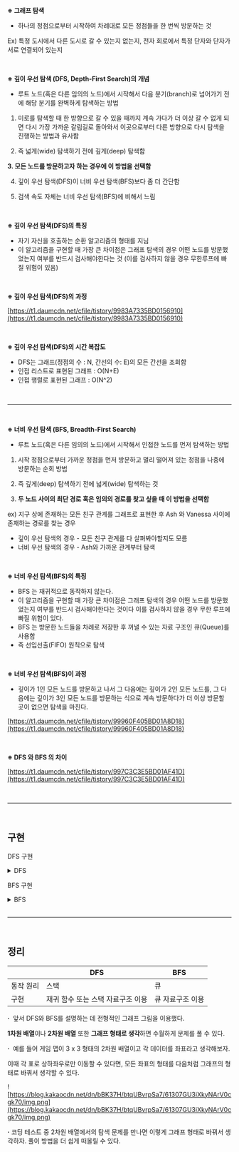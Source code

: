 **※ 그래프 탐색**

- 하나의 정점으로부터 시작하여 차례대로 모든 정점들을 한 번씩 방문하는 것

Ex) 특정 도시에서 다른 도시로 갈 수 있는지 없는지, 전자 회로에서 특정 단자와 단자가 서로 연결되어 있는지

<br>

**※ 깊이 우선 탐색 (DFS, Depth-First Search)의 개념**

- 루트 노드(혹은 다른 임의의 노드)에서 시작해서 다음 분기(branch)로 넘어가기 전에 해당 분기를 완벽하게 탐색하는 방법

1. 미로를 탐색할 때 한 방향으로 갈 수 있을 때까지 계속 가다가 더 이상 갈 수 없게 되면 다시 가장 가까운 갈림길로 돌아와서 이곳으로부터 다른 방향으로 다시 탐색을 진행하는 방법과 유사함

2. 즉 넓게(wide) 탐색하기 전에 깊게(deep) 탐색함

**3. 모든 노드를 방문하고자 하는 경우에 이 방법을 선택함**

4. 깊이 우선 탐색(DFS)이 너비 우선 탐색(BFS)보다 좀 더 간단함

5. 검색 속도 자체는 너비 우선 탐색(BFS)에 비해서 느림

<br>

**※ 깊이 우선 탐색(DFS)의 특징**

- 자기 자신을 호출하는 순환 알고리즘의 형태를 지님
- 이 알고리즘을 구현할 때 가장 큰 차이점은 그래프 탐색의 경우 어떤 노드를 방문했었는지 여부를 반드시 검사해야한다는 것 (이를 검사하지 않을 경우 무한루프에 빠질 위험이 있음)

<br>

**※ 깊이 우선 탐색(DFS)의 과정**

[https://t1.daumcdn.net/cfile/tistory/9983A7335BD0156910](https://t1.daumcdn.net/cfile/tistory/9983A7335BD0156910)

<br>

**※ 깊이 우선 탐색(DFS)의 시간 복잡도**

- DFS는 그래프(정점의 수 : N, 간선의 수: E)의 모든 간선을 조회함
- 인접 리스트로 표현된 그래프 : O(N+E)
- 인접 행렬로 표현된 그래프 : O(N^2)

<br>

* * *
<br>

**※ 너비 우선 탐색 (BFS, Breadth-First Search)**

- 루트 노드(혹은 다른 임의의 노드)에서 시작해서 인접한 노드를 먼저 탐색하는 방법

1. 시작 정점으로부터 가까운 정점을 먼저 방문하고 멀리 떨어져 있는 정점을 나중에 방문하는 순회 방법

2. 즉 깊게(deep) 탐색하기 전에 넓게(wide) 탐색하는 것

3. **두 노드 사이의 최단 경로 혹은 임의의 경로를 찾고 싶을 때 이 방법을 선택함**

ex) 지구 상에 존재하는 모든 친구 관계를 그래프로 표현한 후 Ash 와 Vanessa 사이에 존재하는 경로를 찾는 경우

- 깊이 우선 탐색의 경우 - 모든 친구 관계를 다 살펴봐야할지도 모름
- 너비 우선 탐색의 경우 - Ash와 가까운 관계부터 탐색

<br>

**※ 너비 우선 탐색(BFS)의 특징**

- BFS 는 재귀적으로 동작하지 않는다.
- 이 알고리즘을 구현할 때 가장 큰 차이점은 그래프 탐색의 경우 어떤 노드를 방문했었는지 여부를 반드시 검사해야한다는 것이다 이를 검사하지 않을 경우 무한 루프에 빠질 위험이 있다.
- BFS 는 방문한 노드들을 차례로 저장한 후 꺼낼 수 있는 자료 구조인 큐(Queue)를 사용함
- 즉 선입선출(FIFO) 원칙으로 탐색

<br>

**※ 너비 우선 탐색(BFS)이 과정**

- 깊이가 1인 모든 노드를 방문하고 나서 그 다음에는 깊이가 2인 모든 노드를, 그 다음에는 깊이가 3인 모든 노드를 방문하는 식으로 계속 방문하다가 더 이상 방문할 곳이 없으면 탐색을 마친다.

[https://t1.daumcdn.net/cfile/tistory/99960F405BD01A8D18](https://t1.daumcdn.net/cfile/tistory/99960F405BD01A8D18)

<br>

**※ DFS 와 BFS 의 차이**

[https://t1.daumcdn.net/cfile/tistory/997C3C3E5BD01AF41D](https://t1.daumcdn.net/cfile/tistory/997C3C3E5BD01AF41D)

<br>

* * *
<br>

## 구현

DFS 구현
<details> 
    <summary>DFS</summary>
    ## DFS

· DFS(**Depth-First Search**)는 **깊이 우선 탐색**이라고 부르며, 그래프에서 깊은 부분을 우선적으로 탐색하는 알고리즘

### 알고리즘 동작 방식

· **스택 자료구조**를 이용한다.

1. 탐색 시작 노드를 스택에 삽입하고, 방문 처리한다.

2. 스택의 최상단 노드에 방문하지 않은 인접 노드가 있으면 그 인접 노드를 스택에 넣고 방문 처리하고,

방문하지 않은 인접 노드가 없으면 스택에서 최상단 노드를 꺼낸다.

3. 위의 1번과 2번 과정을 더 이상 수행할 수 없을 때까지 반복한다.

- ‘**방문 처리':** 스택에 한 번 삽입되어 처리된 노드가 다시 삽입되지 않게 체크하는 것을 의미한다. 이를 통해 각 노드를 한 번씩만 처리할 수 있다.

▶ 예시 - 그래프의 노드 1을 시작 노드로 설정하여 DFS를 이용해 탐색

![https://blog.kakaocdn.net/dn/pULIc/btqUtpM4pXE/UgjZXl2srkmwDklAwISWV1/img.png](https://blog.kakaocdn.net/dn/pULIc/btqUtpM4pXE/UgjZXl2srkmwDklAwISWV1/img.png)

인접한 노드 중에서 방문하지 않은 노드가 여러 개 있으면 번호가 낮은 순서부터 처리한다.

방문 처리된 노드는 회색으로, 현재 처리하는 스택의 최상단 노드는 하늘색으로 표현한다.

**step1.**  시작 노드 ‘1’을 스택에 삽입하고 방문 처리

![https://blog.kakaocdn.net/dn/cw7uiF/btqUBvyaPjV/DPUBNI6l00rD5oQpRHpif1/img.png](https://blog.kakaocdn.net/dn/cw7uiF/btqUBvyaPjV/DPUBNI6l00rD5oQpRHpif1/img.png)

**step2.**  스택의 최상단 노드 ‘1’에 방문하지 않은 인접 노드 ‘2’, ‘3’, ‘8’ 중에서 가장 작은 노드 ‘2’를 스택에 넣고 방문 처리

![https://blog.kakaocdn.net/dn/bojcxK/btqUwyWu37u/PYaKHm2sypxE3dABjTqmwk/img.png](https://blog.kakaocdn.net/dn/bojcxK/btqUwyWu37u/PYaKHm2sypxE3dABjTqmwk/img.png)

**step3.**  스택의 최상단 노드 ‘2’에 방문하지 않은 인접 노드 ‘7’을 스택에 넣고 방문 처리

![https://blog.kakaocdn.net/dn/dPzdSW/btqUBwcMlMp/EehLKRqinj2ptuzuanlVS1/img.png](https://blog.kakaocdn.net/dn/dPzdSW/btqUBwcMlMp/EehLKRqinj2ptuzuanlVS1/img.png)

**step4.**  스택의 최상단 노드 ‘7’에 방문하지 않은 인접 노드 ‘6’과 ‘8’ 중에서 가장 작은 노드인 ‘6’을 스택에 넣고 방문 처리

![https://blog.kakaocdn.net/dn/0lMDn/btqUtW4WhZq/5uNYdki0k7glf81FfjtvS0/img.png](https://blog.kakaocdn.net/dn/0lMDn/btqUtW4WhZq/5uNYdki0k7glf81FfjtvS0/img.png)

**step5.**  스택의 최상단 노드 ‘6’에 방문하지 않은 인접 노드가 없으므로, 스택에서 ‘6’번 노드를 꺼냄

![https://blog.kakaocdn.net/dn/bvw8xL/btqUBxbHl4Z/fKExHBlbPR04vmw8iEeRr1/img.png](https://blog.kakaocdn.net/dn/bvw8xL/btqUBxbHl4Z/fKExHBlbPR04vmw8iEeRr1/img.png)

**step6.**  스택의 최상단 노드 ‘7’에 방문하지 않은 인접 노드 ‘8’이 있으므로, ‘8’번 노드를 스택에 넣고 방문 처리

![https://blog.kakaocdn.net/dn/0oWCS/btqUvDqdjPi/ng4E6N48Gf5sXklvI3TV91/img.png](https://blog.kakaocdn.net/dn/0oWCS/btqUvDqdjPi/ng4E6N48Gf5sXklvI3TV91/img.png)

**step7.**  스택 최상단 노드 ‘8’에 방문하지 않은 인접 노드가 없으므로, 스택에서 ‘8’번 노드를 꺼냄

![https://blog.kakaocdn.net/dn/bqV1XL/btqUwy91PmZ/XamQfxAyu19BYxcXeFEkS0/img.png](https://blog.kakaocdn.net/dn/bqV1XL/btqUwy91PmZ/XamQfxAyu19BYxcXeFEkS0/img.png)

**step8.**  스택의 최상단 노드 ‘7’에 방문하지 않은 인접 노드가 없으므로, 스택에서 ‘7’번 노드를 꺼냄

![https://blog.kakaocdn.net/dn/eh4lVY/btqUwx4m9Wm/pvIFHKZkJxSnCpo5TSFfe0/img.png](https://blog.kakaocdn.net/dn/eh4lVY/btqUwx4m9Wm/pvIFHKZkJxSnCpo5TSFfe0/img.png)

**step9.**  스택의 최상단 노드 ‘2’에 방문하지 않은 인접 노드가 없으므로, 스택에서 ‘2’번 노드를 꺼냄

![https://blog.kakaocdn.net/dn/M3YNn/btqUsdlLvE3/ShKXEQLTJ7HCPmWxFsN6Bk/img.png](https://blog.kakaocdn.net/dn/M3YNn/btqUsdlLvE3/ShKXEQLTJ7HCPmWxFsN6Bk/img.png)

**step10.**  스택의 최상단 노드 ‘1’에 방문하지 않은 인접 노드 ‘3’을 스택에 넣고 방문 처리

![https://blog.kakaocdn.net/dn/XEiJC/btqUuNs5XEk/dzSSo1pvPYrqxKSkhZdfW1/img.png](https://blog.kakaocdn.net/dn/XEiJC/btqUuNs5XEk/dzSSo1pvPYrqxKSkhZdfW1/img.png)

**step11.**  스택의 최상단 노드 ‘3’에 방문하지 않은 인접 노드 ‘4’, ‘5’ 중 가장 작은 노드 ‘4’를 스택에 넣고 방문 처리

![https://blog.kakaocdn.net/dn/RqWko/btqUtp7g8O3/lGJCGYfbggrW8x0svbn0EK/img.png](https://blog.kakaocdn.net/dn/RqWko/btqUtp7g8O3/lGJCGYfbggrW8x0svbn0EK/img.png)

**step12.**  스택의 최상단 노드 ‘4’에 방문하지 않은 인접 노드 ‘5’가 있으므로, ‘5’번 노드를 스택에 넣고 방문 처리

![https://blog.kakaocdn.net/dn/NnZu2/btqUtq6d9Yg/wkH8QmzwqHY6UgvW7BkZn0/img.png](https://blog.kakaocdn.net/dn/NnZu2/btqUtq6d9Yg/wkH8QmzwqHY6UgvW7BkZn0/img.png)

**step13.**  남아 있는 노드에 방문하지 않은 인접 노드가 없다. 따라서 모든 노드를 차례대로 꺼내면 다음과 같다.

![https://blog.kakaocdn.net/dn/lHKq0/btqUGUYu3Fg/K6BND5VgNBzjQqm7aea9i1/img.png](https://blog.kakaocdn.net/dn/lHKq0/btqUGUYu3Fg/K6BND5VgNBzjQqm7aea9i1/img.png)

위 단계에서 노드의 탐색 순서(스택에 들어간 순서)는 다음과 같다.

1 -> 2 -> 7 -> 6 -> 8 -> 3 -> 4 -> 5

**·** 깊이 우선 탐색 알고리즘인 DFS는 **스택 자료구조**에 기초하므로, 실제 구현은 **재귀 함수**를 이용했을 때 간결하게 구현할 수 있다.

**· 소요시간:** 데이터의 개수가 N개인 경우, O(N)

▶ 예시 - 재귀 함수를 통해 dfs 구현

```java
public class DFSExamRecursion {
//각 노드가 방문된 정보를 1차원 배열 자료형으로 표현public static boolean [] visited = {false, false, false ,false ,false ,false ,false ,false, false};
// 각 노드가 연결된 정보를 2차원 배열 자료형으로 표현public static int[][] graph = {{},
        {2, 3, 8},
        {1, 7},
        {1, 4, 5},
        {3, 5},
        {3, 4},
        {7},
        {2, 6, 8},
        {1, 7}};

    public static void main(String[] args){
        int start = 1;// 시작 노드
        dfs(start);
    }

/*
	 * dfs 알고리즘을 수행하는 함수
	 * @param v 탐색할 노드
    */public static void dfs(int v){
// 현재 노드 방문 처리
        visited[v] = true;
// 방문 노드 출력
        System.out.print(v + "");

// 인접 노드 탐색for (int i : graph[v]){
// 방문하지 않은 인접 노드 중 가장 작은 노드를 스택에 넣기if (visited[i]==false){
                dfs(i);
            }
        }
    }
}
```

![https://blog.kakaocdn.net/dn/bqijpM/btqUvD4O2A0/2mgaoD9ZLsOI98HTArY8zk/img.png](https://blog.kakaocdn.net/dn/bqijpM/btqUvD4O2A0/2mgaoD9ZLsOI98HTArY8zk/img.png)

DFSExam 결과

예시 - Stack 클래스를 통한 DFS 구현

```sql
public class DFS_Stack {
    public static void main(String[] args){

        //각 노드가 연결된 정보를 2차원 배열 자료형으로 표현
        int [][]graph = {{},
            {2, 3, 8},
            {1, 7},
            {1, 4, 5},
            {3, 5},
            {3, 4},
            {7},
            {2, 6, 8},
            {1, 7}};

        //각 노드가 방문된 정보를 1차원 배열 자료형으로 표현
        boolean [] visited = {false, false, false ,false ,false ,false ,false ,false, false};

        //정의된 DFS 함수 호출
        DFS_Stack dfsExam = new DFS_Stack();
        dfsExam.dfs(graph, 1, visited);
    }

/*
     * dfs 메서드
     * graph 노드 연결 정보를 저장
     * v 방문을 시작하는 최상단 노드의 위치
     * visited 노드 방문 정보를 저장
    */
    void dfs(int [][]graph,int start, boolean [] visited){
        //시작 노드를 방문 처리
        visited[start] = true;
        System.out.print(start + " ");//방문 노드 출력

        Deque<Integer> stack = new LinkedList<>();
            stack.push(start); //시작 노드를 스택에 입력

            while(!stack.isEmpty()){
                int now = stack.peek();

                boolean hasNearNode = false; // 방문하지 않은 인접 노드가 있는지 확인
                //인접한 노드를 방문하지 않았을 경우 스택에 넣고 방문처리
                for(int i: graph[now]){
                    if (!visited[i]) {
                        hasNearNode = true;
                        stack.push(i);
                        visited[i] = true;
                        System.out.print(i + " ");//방문 노드 출력
                        break;
                    }
                }
                //반문하지 않은 인접 노드가 없는 경우 해당 노드 꺼내기
                if(hasNearNode==false)
                    stack.pop();
            }
            }
            }
```
</details>

BFS 구현
<details> 
    <summary>BFS</summary>
    **·** BFS(Breadth First Search)의 약자로 ‘**너비 우선 탐색**’ 알고리즘을 의미한다.

- 즉, **가까운 노드부터 탐색**하는 알고리즘이다.

- 최대한 멀리 있는 노드를 우선으로 탐색하는 DFS와는 반대다.

### 알고리즘의 동작 방식

**·** 선입선출 방식인 **큐** 자료구조를 이용하는 것이 정석이다.

**- 인접한 노드를 반복적으로 큐에 넣도록 알고리즘을 작성**하면 자연스럽게 먼저 들어온 것이 먼저 나가며, 가까운 노드부터 탐색하게 된다.

1. 탐색 시작 노드를 큐에 삽입하고 방문 처리한다.

2. 큐에서 노드를 꺼내 해당 노드의 인접 노드 중에서 방문하지 않은 노드를 모두 큐에 삽입하고 방문 처리한다.

3. 위의 1번과 2번 과정을 더 이상 수행할 수 없을 때까지 반복한다.

**▶ 예시 - 그래프의 노드 1을 시작 노드로 설정하여 BFS를 이용해 탐색**

**·**  인접한 노드가 여러 개 있을 때, 숫자가 작은 노드부터 먼저 큐에 삽입한다고 가정한다.

큐에 원소가 들어올 때, 위에서 들어오고 아래쪽에서 꺼낸다.

![https://blog.kakaocdn.net/dn/prwHL/btqUBwjyDuN/i3WmRIe9JdvZxSIFatU7Bk/img.png](https://blog.kakaocdn.net/dn/prwHL/btqUBwjyDuN/i3WmRIe9JdvZxSIFatU7Bk/img.png)

**step 1.**  시작 노드 ‘1’을 큐에 삽입하고 방문 처리 한다.

방문 처리된 노드는 회색으로, 큐에서 꺼내 현재 처리하는 노드는 하늘색으로 표시하다.

![https://blog.kakaocdn.net/dn/bQpd86/btqUtqd6lv2/tclv2r7rxo890PFpaHK891/img.png](https://blog.kakaocdn.net/dn/bQpd86/btqUtqd6lv2/tclv2r7rxo890PFpaHK891/img.png)

**step 2.**  큐에서 노드 ‘1’을 꺼내고 방문하지 않은 인접 노드 ‘2’, ‘3’, ‘8’을 모두 큐에 삽입하고 방문 처리한다.

![https://blog.kakaocdn.net/dn/kGtWY/btqUzu0DQRY/o69as4nCkSKk9oreosker0/img.png](https://blog.kakaocdn.net/dn/kGtWY/btqUzu0DQRY/o69as4nCkSKk9oreosker0/img.png)

**step 3.**  큐에서 노드 ‘2’를 꺼내고 방문하지 않은 인접 노드 ‘7’을 큐에 삽입하고 방문 처리 한다.

![https://blog.kakaocdn.net/dn/ce4PpK/btqUzwxoQAU/okhUIqaZuQUVGEagXi4B1k/img.png](https://blog.kakaocdn.net/dn/ce4PpK/btqUzwxoQAU/okhUIqaZuQUVGEagXi4B1k/img.png)

**step 4.**  큐에서 노드 ‘3’을 꺼내고 방문하지 않은 인접 노드 ‘4’와 ‘5’를 모두 큐에 삽입하고 방문 처리한다.

![https://blog.kakaocdn.net/dn/BTsbO/btqUsd0qG4H/qoKj8boq0MeWnCir9ZwXxK/img.png](https://blog.kakaocdn.net/dn/BTsbO/btqUsd0qG4H/qoKj8boq0MeWnCir9ZwXxK/img.png)

step 5.  큐에서 노드 ‘8’을 꺼내고 방문하지 않은 인접 노드가 없으므로 무시한다.

![https://blog.kakaocdn.net/dn/tCzKL/btqUvD4O2Bf/oCi82kI7RdCkrkY2AcoL11/img.png](https://blog.kakaocdn.net/dn/tCzKL/btqUvD4O2Bf/oCi82kI7RdCkrkY2AcoL11/img.png)

**step 6.**  큐에서 노드 ‘7’을 꺼내고 방문하지 않은 인접 노드 ‘6’을 큐에 삽입하고 방문 처리를 한다.

![https://blog.kakaocdn.net/dn/8z2Ah/btqUEy9fjiT/9qJImYpNda9RIVArN5ts2K/img.png](https://blog.kakaocdn.net/dn/8z2Ah/btqUEy9fjiT/9qJImYpNda9RIVArN5ts2K/img.png)

**step 7.**  남아 있는 노드에 방문하지 않은 인접 노드가 없다. 따라서 모든 노드를 차례로 꺼낸다.

![https://blog.kakaocdn.net/dn/5pP0v/btqUuNGCarJ/kXYrVPGc9SKmqwmVixlGxk/img.png](https://blog.kakaocdn.net/dn/5pP0v/btqUuNGCarJ/kXYrVPGc9SKmqwmVixlGxk/img.png)

**노드의 탐색 순서**(큐에 들어간 순서) 1 -> 2 -> 3 -> 8 -> 7 -> 4 -> 5 -> 6

**·** 너비 우선 탐색 알고리즘인 BFS는 **큐 자료구조**에 기초한다.

**·** 구현할 때는 언어에서 제공하는 **큐 라이브러리**를 사용하자.

**·** 탐색 수행 시간은 O(N)의 시간이 소요되고, 일반적인 경우 실제 **수행 시간**은 DFS보다 좋다.

**-** 재귀 함수로 DFS를 구현하면 컴퓨터 시스템의 동작 특성상 실제 프로그램의 수행 시간이 느려질 수 있기 때문이다.

```java
import java.util.LinkedList;
import java.util.Queue;

public class BFS {
    public static void main(String[] args){
//각 노드가 연결된 정보를 2차원 배열 자료형으로 표현int [][]graph = {{},
            {2, 3, 8},
            {1, 7},
            {1, 4, 5},
            {3, 5},
            {3, 4},
            {7},
            {2, 6, 8},
            {1, 7}};

//각 노드가 방문된 정보를 1차원 배열 자료형으로 표현boolean [] visited = {false, false, false ,false ,false ,false ,false ,false, false};

        int start = 1;// 시작 노드// 큐 구현
        Queue<Integer> queue = new LinkedList<>();
            queue.add(start);

// 현재 노드를 방문 처리
            visited[start] = true;

// 큐가 빌때까지 반복while(!queue.isEmpty()){
// 큐에서 하나의 원소를 뽑아 출력int v = queue.poll();
                System.out.println(v + " ");

// 인접한 노드 중 아직 방문하지 않은 원소들을 큐에 삽입for (int i : graph[v]){
                    if (visited[i] == false){
                        queue.add(i);
                        visited[i] = true;
                    }
                }
            }
            }
            }
```

**결과**

![https://blog.kakaocdn.net/dn/b3hwex/btrnuWIzmX5/8tkwzlRIkFDGKYXlGuvtP1/img.png](https://blog.kakaocdn.net/dn/b3hwex/btrnuWIzmX5/8tkwzlRIkFDGKYXlGuvtP1/img.png)

</details>

<br>

* * *

<br>

## 정리

|  | DFS | BFS |
| --- | --- | --- |
| 동작 원리 | 스택 | 큐 |
| 구현 | 재귀 함수 또는 스택 자료구조 이용 |  큐 자료구조 이용 |

**·**  앞서 DFS와 BFS를 설명하는 데 전형적인 그래프 그림을 이용했다.

**1차원 배열**이나 **2차원 배열** 또한 **그래프 형태로 생각**하면 수월하게 문제를 풀 수 있다.

**·**  예를 들어 게임 맵이 3 x 3 형태의 2차원 배열이고 각 데이터를 좌표라고 생각해보자.

이때 각 표로 상하좌우로만 이동할 수 있다면, 모든 좌표의 형태를 다음처럼 그래프의 형태로 바꿔서 생각할 수 있다.

![https://blog.kakaocdn.net/dn/bBK37H/btqUBvrpSa7/61307GU3iXkyNArV0cgk70/img.png](https://blog.kakaocdn.net/dn/bBK37H/btqUBvrpSa7/61307GU3iXkyNArV0cgk70/img.png)

**·** 코딩 테스트 중 2차원 배열에서의 탐색 문제를 만나면 이렇게 그래프 형태로 바꿔서 생각하자. 풀이 방법을 더 쉽게 떠올릴 수 있다.
